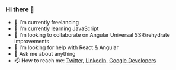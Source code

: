 ### Hi there 👋

- 🔭 I’m currently freelancing
- 🌱 I’m currently learning JavaScript
- 👯 I’m looking to collaborate on Angular Universal SSR/rehydrate improvements
- 🤔 I’m looking for help with React & Angular
- 💬 Ask me about anything
- 📫 How to reach me: [Twitter](https://twitter.com/RakhatRakhmetov), [LinkedIn](https://www.linkedin.com/in/rakhat-rakhmetov-78475327/), [Google Developers](https://g.dev/rakhat)
